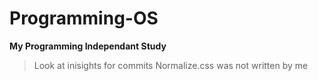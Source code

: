 # Programming-OS
**My Programming Independant Study**

>Look at inisights for commits
>Normalize.css was not written by me
